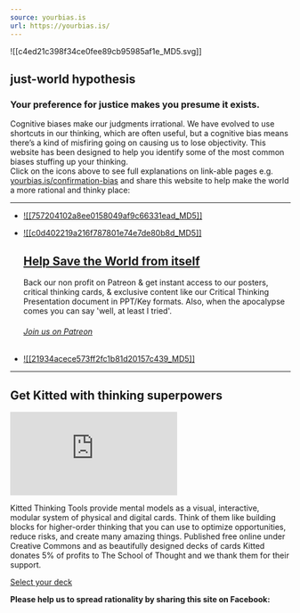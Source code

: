 ```yaml
---
source: yourbias.is
url: https://yourbias.is/
---
```


![[c4ed21c398f34ce0fee89cb95985af1e_MD5.svg]]

## just-world hypothesis

### Your preference for justice makes you presume it exists.

Cognitive biases make our judgments irrational. We have evolved to use shortcuts in our thinking, which are often useful, but a cognitive bias means there’s a kind of misfiring going on causing us to lose objectivity. This website has been designed to help you identify some of the most common biases stuffing up your thinking.  
Click on the icons above to see full explanations on link-able pages e.g. [yourbias.is/confirmation-bias](https://yourbias.is/confirmation-bias) and share this website to help make the world a more rational and thinky place:

---

-   [![[757204102a8ee0158049af9c66331ead_MD5]]](https://thethinkingshop.org/)
    
-   [![[c0d402219a216f787801e74e7de80b8d_MD5]]](https://www.patreon.com/theschoolofthought)
    
    ## [Help Save the World from itself](https://www.patreon.com/theschoolofthought)
    
    Back our non profit on Patreon & get instant access to our posters, critical thinking cards, & exclusive content like our Critical Thinking Presentation document in PPT/Key formats. Also, when the apocalypse comes you can say 'well, at least I tried'.
    
    ###### [Join us on Patreon](https://www.patreon.com/theschoolofthought)
    
-   [![[21934acece573ff2fc1b81d20157c439_MD5]]](https://thethinkingshop.org/)
    

---

## Get Kitted with thinking superpowers

<iframe allow="autoplay; fullscreen" allowfullscreen="" frameborder="0" src="https://player.vimeo.com/video/945686239?autoplay=1&amp;title=0&amp;byline=0&amp;portrait=0&amp;muted=1" data-ready="true"></iframe>

Kitted Thinking Tools provide mental models as a visual, interactive, modular system of physical and digital cards. Think of them like building blocks for higher-order thinking that you can use to optimize opportunities, reduce risks, and create many amazing things. Published free online under Creative Commons and as beautifully designed decks of cards Kitted donates 5% of profits to The School of Thought and we thank them for their support.

[Select your deck](https://kitted.shop/collections/frontpage/products/workshop-thinking-tools-deck)

**Please help us to spread rationality by sharing this site on Facebook:**
